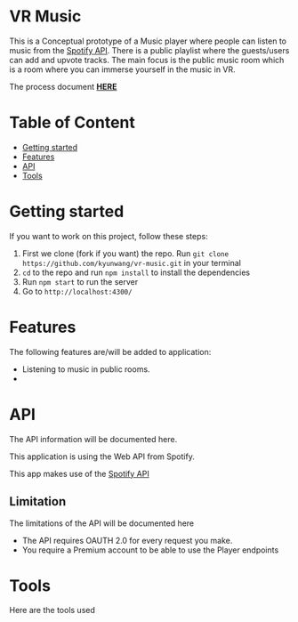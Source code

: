 # VR Music
This is a Conceptual prototype of a Music player where people can listen to music from the [Spotify API][api]. There is a public playlist where the guests/users can add and upvote tracks. The main focus is the public music room which is a room where you can immerse yourself in the music in VR.

The process document **[HERE](process.md)**

<!-- This repo will hold the project you're going to build during the last two weeks of RTW. It functions as a way to show you've attained the following learning goals of this course:

- Build a Node Web App which consumes an external data source through an API and serves a frontend using routing and templating techniques.
- Create a "live" web app which reflects changes to the back-end data model in reactive front-end views, using real-time, event-based, messaging technologies like sockets or server-sent-events.
- Describe their work in a professional readme with insightful diagrams showing the life cycle of their data. -->


# Table of Content
- [Getting started](#getting-started)
- [Features](#features)
- [API](#api)
- [Tools](#tools)

<!-- Add a nice image here at the end of the week, showing off your shiny frontend 📸 -->

# Getting started
If you want to work on this project, follow these steps:
1. First we clone (fork if you want) the repo.
	Run `git clone https://github.com/kyunwang/vr-music.git` in your terminal
2. `cd` to the repo and run `npm install` to install the dependencies
3. Run `npm start` to run the server
4. Go to `http://localhost:4300/`

# Features
The following features are/will be added to application:
- Listening to music in public rooms.
- 

<!-- What external data source is featured in your project and what are its properties 🌠 -->

# API
The API information will be documented here.

This application is using the Web API from Spotify.

<!-- rate-limit, authorization method, API methods, etc. -->

<!-- Add/note the used package here -->

This app makes use of the [Spotify API][api]

## Limitation
The limitations of the API will be documented here

- The API requires OAUTH 2.0 for every request you make.
- You require a Premium account to be able to use the Player endpoints

# Tools

Here are the tools used

<!-- The following tools are used:
- Template engine: Pug
- Bundler: Webpack or Browserify?
- Babel -->

<!-- Where do the 0️⃣s and 1️⃣s live in your project? What db system are you using?-->

<!-- Maybe a checklist of done stuff and stuff still on your wishlist? ✅ -->

<!-- How about a license here? 📜 (or is it a licence?) 🤷 -->

[api]: https://developer.spotify.com/web-api/
